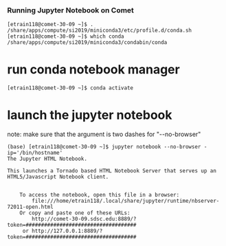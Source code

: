 ###  Running Jupyter Notebook on Comet


```
[etrain118@comet-30-09 ~]$ . /share/apps/compute/si2019/miniconda3/etc/profile.d/conda.sh
[etrain118@comet-30-09 ~]$ which conda
/share/apps/compute/si2019/miniconda3/condabin/conda
```
# run conda notebook manager

```
[etrain118@comet-30-09 ~]$ conda activate
```
# launch the jupyter notebook
note: make sure that the argument is two dashes for "--no-browser"
```
(base) [etrain118@comet-30-09 ~]$ jupyter notebook --no-browser -ip='/bin/hostname'
The Jupyter HTML Notebook.

This launches a Tornado based HTML Notebook Server that serves up an
HTML5/Javascript Notebook client.


    To access the notebook, open this file in a browser:
        file:///home/etrain118/.local/share/jupyter/runtime/nbserver-72011-open.html
    Or copy and paste one of these URLs:
        http://comet-30-09.sdsc.edu:8889/?token=####################################
     or http://127.0.0.1:8889/?token=####################################
```

